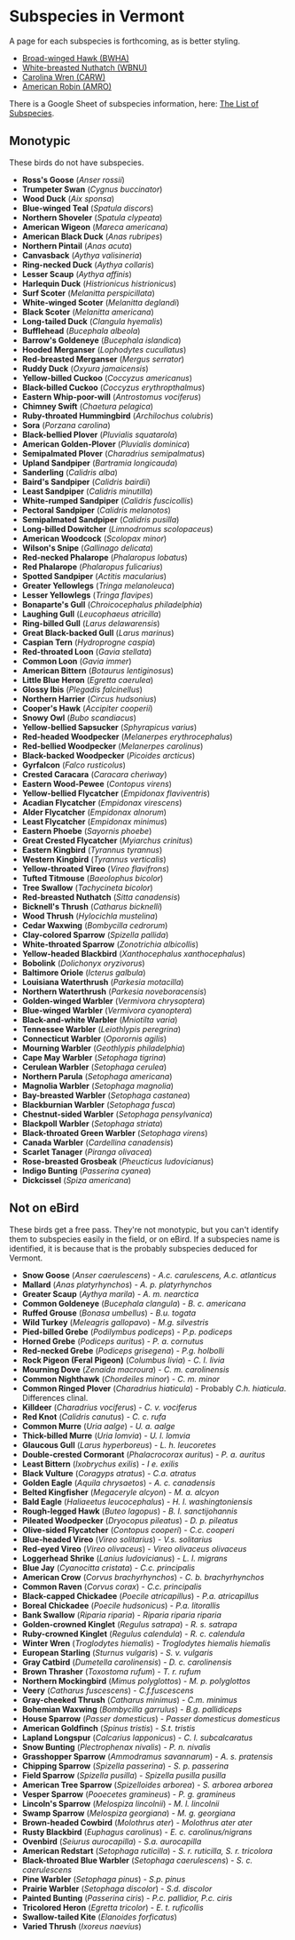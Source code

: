 # Subspecies in Vermont

A page for each subspecies is forthcoming, as is better styling.

- [Broad-winged Hawk (BWHA)](/subspecies/bwha)
- [White-breasted Nuthatch (WBNU)](/subspecies/wbnu)
- [Carolina Wren (CARW)](/subspecies/carw)
- [American Robin (AMRO)](/subspecies/amro)

There is a Google Sheet of subspecies information, here: [The List of Subspecies](/subspecies/list).

## Monotypic

These birds do not have subspecies.

- **Ross's Goose** (_Anser rossii_)
- **Trumpeter Swan** (_Cygnus buccinator_)
- **Wood Duck** (_Aix sponsa_)
- **Blue-winged Teal** (_Spatula discors_)
- **Northern Shoveler** (_Spatula clypeata_)
- **American Wigeon** (_Mareca americana_)
- **American Black Duck** (_Anas rubripes_)
- **Northern Pintail** (_Anas acuta_)
- **Canvasback** (_Aythya valisineria_)
- **Ring-necked Duck** (_Aythya collaris_)
- **Lesser Scaup** (_Aythya affinis_)
- **Harlequin Duck** (_Histrionicus histrionicus_)
- **Surf Scoter** (_Melanitta perspicillata_)
- **White-winged Scoter** (_Melanitta deglandi_)
- **Black Scoter** (_Melanitta americana_)
- **Long-tailed Duck** (_Clangula hyemalis_)
- **Bufflehead** (_Bucephala albeola_)
- **Barrow's Goldeneye** (_Bucephala islandica_)
- **Hooded Merganser** (_Lophodytes cucullatus_)
- **Red-breasted Merganser** (_Mergus serrator_)
- **Ruddy Duck** (_Oxyura jamaicensis_)
- **Yellow-billed Cuckoo** (_Coccyzus americanus_)
- **Black-billed Cuckoo** (_Coccyzus erythropthalmus_)
- **Eastern Whip-poor-will** (_Antrostomus vociferus_)
- **Chimney Swift** (_Chaetura pelagica_)
- **Ruby-throated Hummingbird** (_Archilochus colubris_)
- **Sora** (_Porzana carolina_)
- **Black-bellied Plover** (_Pluvialis squatarola_)
- **American Golden-Plover** (_Pluvialis dominica_)
- **Semipalmated Plover** (_Charadrius semipalmatus_)
- **Upland Sandpiper** (_Bartramia longicauda_)
- **Sanderling** (_Calidris alba_)
- **Baird's Sandpiper** (_Calidris bairdii_)
- **Least Sandpiper** (_Calidris minutilla_)
- **White-rumped Sandpiper** (_Calidris fuscicollis_)
- **Pectoral Sandpiper** (_Calidris melanotos_)
- **Semipalmated Sandpiper** (_Calidris pusilla_)
- **Long-billed Dowitcher** (_Limnodromus scolopaceus_)
- **American Woodcock** (_Scolopax minor_)
- **Wilson's Snipe** (_Gallinago delicata_)
- **Red-necked Phalarope** (_Phalaropus lobatus_)
- **Red Phalarope** (_Phalaropus fulicarius_)
- **Spotted Sandpiper** (_Actitis macularius_)
- **Greater Yellowlegs** (_Tringa melanoleuca_)
- **Lesser Yellowlegs** (_Tringa flavipes_)
- **Bonaparte's Gull** (_Chroicocephalus philadelphia_)
- **Laughing Gull** (_Leucophaeus atricilla_)
- **Ring-billed Gull** (_Larus delawarensis_)
- **Great Black-backed Gull** (_Larus marinus_)
- **Caspian Tern** (_Hydroprogne caspia_)
- **Red-throated Loon** (_Gavia stellata_)
- **Common Loon** (_Gavia immer_)
- **American Bittern** (_Botaurus lentiginosus_)
- **Little Blue Heron** (_Egretta caerulea_)
- **Glossy Ibis** (_Plegadis falcinellus_)
- **Northern Harrier** (_Circus hudsonius_)
- **Cooper's Hawk** (_Accipiter cooperii_)
- **Snowy Owl** (_Bubo scandiacus_)
- **Yellow-bellied Sapsucker** (_Sphyrapicus varius_)
- **Red-headed Woodpecker** (_Melanerpes erythrocephalus_)
- **Red-bellied Woodpecker** (_Melanerpes carolinus_)
- **Black-backed Woodpecker** (_Picoides arcticus_)
- **Gyrfalcon** (_Falco rusticolus_)
- **Crested Caracara** (_Caracara cheriway_)
- **Eastern Wood-Pewee** (_Contopus virens_)
- **Yellow-bellied Flycatcher** (_Empidonax flaviventris_)
- **Acadian Flycatcher** (_Empidonax virescens_)
- **Alder Flycatcher** (_Empidonax alnorum_)
- **Least Flycatcher** (_Empidonax minimus_)
- **Eastern Phoebe** (_Sayornis phoebe_)
- **Great Crested Flycatcher** (_Myiarchus crinitus_)
- **Eastern Kingbird** (_Tyrannus tyrannus_)
- **Western Kingbird** (_Tyrannus verticalis_)
- **Yellow-throated Vireo** (_Vireo flavifrons_)
- **Tufted Titmouse** (_Baeolophus bicolor_)
- **Tree Swallow** (_Tachycineta bicolor_)
- **Red-breasted Nuthatch** (_Sitta canadensis_)
- **Bicknell's Thrush** (_Catharus bicknelli_)
- **Wood Thrush** (_Hylocichla mustelina_)
- **Cedar Waxwing** (_Bombycilla cedrorum_)
- **Clay-colored Sparrow** (_Spizella pallida_)
- **White-throated Sparrow** (_Zonotrichia albicollis_)
- **Yellow-headed Blackbird** (_Xanthocephalus xanthocephalus_)
- **Bobolink** (_Dolichonyx oryzivorus_)
- **Baltimore Oriole** (_Icterus galbula_)
- **Louisiana Waterthrush** (_Parkesia motacilla_)
- **Northern Waterthrush** (_Parkesia noveboracensis_)
- **Golden-winged Warbler** (_Vermivora chrysoptera_)
- **Blue-winged Warbler** (_Vermivora cyanoptera_)
- **Black-and-white Warbler** (_Mniotilta varia_)
- **Tennessee Warbler** (_Leiothlypis peregrina_)
- **Connecticut Warbler** (_Oporornis agilis_)
- **Mourning Warbler** (_Geothlypis philadelphia_)
- **Cape May Warbler** (_Setophaga tigrina_)
- **Cerulean Warbler** (_Setophaga cerulea_)
- **Northern Parula** (_Setophaga americana_)
- **Magnolia Warbler** (_Setophaga magnolia_)
- **Bay-breasted Warbler** (_Setophaga castanea_)
- **Blackburnian Warbler** (_Setophaga fusca_)
- **Chestnut-sided Warbler** (_Setophaga pensylvanica_)
- **Blackpoll Warbler** (_Setophaga striata_)
- **Black-throated Green Warbler** (_Setophaga virens_)
- **Canada Warbler** (_Cardellina canadensis_)
- **Scarlet Tanager** (_Piranga olivacea_)
- **Rose-breasted Grosbeak** (_Pheucticus ludovicianus_)
- **Indigo Bunting** (_Passerina cyanea_)
- **Dickcissel** (_Spiza americana_)

## Not on eBird

These birds get a free pass. They're not monotypic, but you can't identify them to subspecies easily in the field, or on eBird. If a subspecies name is identified, it is because that is the probably subspecies deduced for Vermont.

- **Snow Goose** (_Anser caerulescens_) - _A.c. carulescens, A.c. atlanticus_
- **Mallard** (_Anas platyrhynchos_) - _A. p. platyrhynchos_
- **Greater Scaup** (_Aythya marila_) - _A. m. nearctica_
- **Common Goldeneye** (_Bucephala clangula_) - _B. c. americana_
- **Ruffed Grouse** (_Bonasa umbellus_) - _B.u. togata_
- **Wild Turkey** (_Meleagris gallopavo_) - _M.g. silvestris_
- **Pied-billed Grebe** (_Podilymbus podiceps_) - _P.p. podiceps_
- **Horned Grebe** (_Podiceps auritus_) - _P. a. cornutus_
- **Red-necked Grebe** (_Podiceps grisegena_) - _P.g. holbolli_
- **Rock Pigeon (Feral Pigeon)** (_Columbus livia_) - _C. l. livia_
- **Mourning Dove** (_Zenaida macroura_) - _C. m. carolinensis_
- **Common Nighthawk** (_Chordeiles minor_) - _C. m. minor_
- **Common Ringed Plover** (_Charadrius hiaticula_) - Probably _C.h. hiaticula_. Differences clinal.
- **Killdeer** (_Charadrius vociferus_) - _C. v. vociferus_
- **Red Knot** (_Calidris canutus_) - _C. c. rufa_
- **Common Murre** (_Uria aalge_) - _U. a. aalge_
- **Thick-billed Murre** (_Uria lomvia_) - _U. l. lomvia_
- **Glaucous Gull** (_Larus hyperboreus_) - _L. h. leucoretes_
- **Double-crested Cormorant** (_Phalacrocorax auritus_) - _P. a. auritus_
- **Least Bittern** (_Ixobrychus exilis_) - _I e. exilis_
- **Black Vulture** (_Coragyps atratus_) - _C.a. atratus_
- **Golden Eagle** (_Aquila chrysaetos_) - _A. c. canadensis_
- **Belted Kingfisher** (_Megaceryle alcyon_) - _M. a. alcyon_
- **Bald Eagle** (_Haliaeetus leucocephalus_) - _H. l. washingtoniensis_
- **Rough-legged Hawk** (_Buteo lagopus_) - _B. l. sanctijohannis_
- **Pileated Woodpecker** (_Dryocopus pileatus_) - _D. p. pileatus_
- **Olive-sided Flycatcher** (_Contopus cooperi_) - _C.c. cooperi_
- **Blue-headed Vireo** (_Vireo solitarius_) - _V.s. solitarius_
- **Red-eyed Vireo** (_Vireo olivaceus_) - _Vireo olivaceus olivaceus_
- **Loggerhead Shrike** (_Lanius ludovicianus_) - _L. l. migrans_
- **Blue Jay** (_Cyanocitta cristata_) - _C.c. principalis_
- **American Crow** (_Corvus brachyrhynchos_) - _C. b. brachyrhynchos_
- **Common Raven** (_Corvus corax_) - _C.c. principalis_
- **Black-capped Chickadee** (_Poecile atricapillus_) - _P.a. atricapillus_
- **Boreal Chickadee** (_Poecile hudsonicus_) - _P.a. litorallis_
- **Bank Swallow** (_Riparia riparia_) - _Riparia riparia riparia_
- **Golden-crowned Kinglet** (_Regulus satrapa_) - _R. s. satrapa_
- **Ruby-crowned Kinglet** (_Regulus calendula_) - _R. c. calendula_
- **Winter Wren** (_Troglodytes hiemalis_) - _Troglodytes hiemalis hiemalis_
- **European Starling** (_Sturnus vulgaris_) - _S. v. vulgaris_
- **Gray Catbird** (_Dumetella carolinensis_) - _D. c. carolinensis_
- **Brown Thrasher** (_Toxostoma rufum_) - _T. r. rufum_
- **Northern Mockingbird** (_Mimus polyglottos_) - _M. p. polyglottos_
- **Veery** (_Catharus fuscescens_) - _C.f.fuscescens_
- **Gray-cheeked Thrush** (_Catharus minimus_) - _C.m. minimus_
- **Bohemian Waxwing** (_Bombycilla garrulus_) - _B.g. pallidiceps_
- **House Sparrow** (_Passer domesticus_) - _Passer domesticus domesticus_
- **American Goldfinch** (_Spinus tristis_) - _S.t. tristis_
- **Lapland Longspur** (_Calcarius lapponicus_) - _C. l. subcalcaratus_
- **Snow Bunting** (_Plectrophenax nivalis_) - _P. n. nivalis_
- **Grasshopper Sparrow** (_Ammodramus savannarum_) - _A. s. pratensis_
- **Chipping Sparrow** (_Spizella passerina_) - _S. p. passerina_
- **Field Sparrow** (_Spizella pusilla_) - _Spizella pusilla pusilla_
- **American Tree Sparrow** (_Spizelloides arborea_) - _S. arborea arborea_
- **Vesper Sparrow** (_Pooecetes gramineus_) - _P. g. gramineus_
- **Lincoln's Sparrow** (_Melospiza lincolnii_) - _M. l. lincolnii_
- **Swamp Sparrow** (_Melospiza georgiana_) - _M. g. georgiana_
- **Brown-headed Cowbird** (_Molothrus ater_) - _Molothrus ater ater_
- **Rusty Blackbird** (_Euphagus carolinus_) - _E. c. carolinus/nigrans_
- **Ovenbird** (_Seiurus aurocapilla_) - _S.a. aurocapilla_
- **American Redstart** (_Setophaga ruticilla_) - _S. r. ruticilla, S. r. tricolora_
- **Black-throated Blue Warbler** (_Setophaga caerulescens_) - _S. c. caerulescens_
- **Pine Warbler** (_Setophaga pinus_) - _S.p. pinus_
- **Prairie Warbler** (_Setophaga discolor_) - _S.d. discolor_
- **Painted Bunting** (_Passerina ciris_) - _P.c. pallidior, P.c. ciris_
- **Tricolored Heron** (_Egretta tricolor_) - _E. t. ruficollis_
- **Swallow-tailed Kite** (_Elanoides forficatus_)
- **Varied Thrush** (_Ixoreus naevius_)